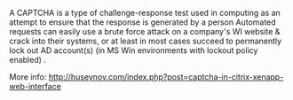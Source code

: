 A CAPTCHA is a type of challenge-response test used in computing as an attempt to ensure that the response is generated by a person
Automated requests can easily use a brute force attack on a company's WI website & crack into their systems, or at least in most cases succeed to permanently lock out AD account(s) (in MS Win environments with lockout policy enabled) .

More info:
http://huseynov.com/index.php?post=captcha-in-citrix-xenapp-web-interface